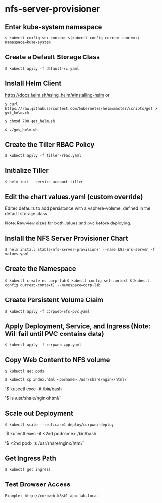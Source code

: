 # nfs-server-provisioner

## Enter kube-system namespace
`$ kubectl config set-context $(kubectl config current-context) --namespace=kube-system`

## Create a Default Storage Class
    
`$ kubectl apply -f default-sc.yaml`

## Install Helm Client
https://docs.helm.sh/using_helm/#installing-helm 
or 

`$ curl https://raw.githubusercontent.com/kubernetes/helm/master/scripts/get > get_helm.sh`

`$ chmod 700 get_helm.sh`

`$ ./get_helm.sh`

## Create the Tiller RBAC Policy

`$ kubectl apply -f tiller-rbac.yaml`

## Initialize Tiller

`$ helm init --service-account tiller`

## Edit the chart values.yaml (custom override)
Edited defaults to add persistance with a vsphere-volume, defined in the default storage class.

Note: Rewview sizes for both values and pvc before deploying.

## Install the NFS Server Provisioner Chart

`$ helm install stable/nfs-server-provisioner --name k8s-nfs-server -f values.yaml`


## Create the Namespace

`$ kubectl create ns corp-lab`
`$ kubectl config set-context $(kubectl config current-context) --namespace=corp-lab`


## Create Persistent Volume Claim

`$ kubectl apply -f corpweb-nfs-pvc.yaml`

## Apply Deployment, Service, and Ingress (Note: Will fail until PVC contains data)

`$ kubectl apply -f corpweb-app.yaml`

## Copy Web Content to NFS volume

`$ kubectl get pods`

`$ kubectl cp index.html <podname>:/usr/share/nginx/html/`

`$ kubectl exec -it <podname> /bin/bash 

'$ <pod> ls /usr/share/nginx/html/`


## Scale out Deployment

`$ kubectl scale --replicas=3 deploy/corpweb-deploy`

`$ kubectl exec -it <2nd podname> /bin/bash 

'$ <2nd pod> ls /usr/share/nginx/html/`


## Get Ingress Path

`$ kubectl get ingress`

## Test Browser Access
`Example: http://corpweb.k8s01-app.lab.local`


